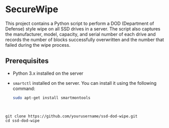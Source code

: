 # SecureWipe

This project contains a Python script to perform a DOD (Department of Defense) style wipe on all SSD drives in a server. The script also captures the manufacturer, model, capacity, and serial number of each drive and records the number of blocks successfully overwritten and the number that failed during the wipe process.

## Prerequisites

- Python 3.x installed on the server
- `smartctl` installed on the server. You can install it using the following command:

  ```bash
  sudo apt-get install smartmontools
  
 
 ```Usage
git clone https://github.com/yourusername/ssd-dod-wipe.git
cd ssd-dod-wipe

